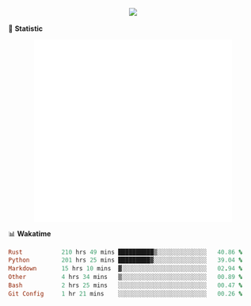 <!-- https://github.com/DenverCoder1/readme-typing-svg -->
<p align="center">
<img src="https://readme-typing-svg.demolab.com?font=Orbitron&size=25&pause=1000&center=true&vCenter=true&random=false&width=600&lines=Welcome+to+my+GitHub+profile+page!" />


🌟 **Statistic**

<p align="center">
  <img width="400" align="top" src="https://github.com/fllesser/fllesser/blob/main/left.svg" />
  <img width="400" align="top" src="https://github.com/fllesser/fllesser/blob/main/right.svg" />
</p>


📊 **Wakatime**

<!--START_SECTION:waka-->

```ruby
Rust           210 hrs 49 mins ██████████▒░░░░░░░░░░░░░░   40.86 %
Python         201 hrs 25 mins █████████▓░░░░░░░░░░░░░░░   39.04 %
Markdown       15 hrs 10 mins  ▓░░░░░░░░░░░░░░░░░░░░░░░░   02.94 %
Other          4 hrs 34 mins   ▒░░░░░░░░░░░░░░░░░░░░░░░░   00.89 %
Bash           2 hrs 25 mins   ░░░░░░░░░░░░░░░░░░░░░░░░░   00.47 %
Git Config     1 hr 21 mins    ░░░░░░░░░░░░░░░░░░░░░░░░░   00.26 %
```

<!--END_SECTION:waka-->

